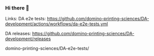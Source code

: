 ### Hi there 👋


Links:
DA e2e tests: https://github.com/domino-printing-sciences/DA-development/actions/workflows/da-e2e-tests.yml

DA releases: https://github.com/domino-printing-sciences/DA-development/releases

domino-printing-sciences/DA-e2e-tests/
<!--
**shantnutiwari-dominouk/shantnutiwari-dominouk** is a ✨ _special_ ✨ repository because its `README.md` (this file) appears on your GitHub profile.

Here are some ideas to get you started:

- 🔭 I’m currently working on ...
- 🌱 I’m currently learning ...
- 👯 I’m looking to collaborate on ...
- 🤔 I’m looking for help with ...
- 💬 Ask me about ...
- 📫 How to reach me: ...
- 😄 Pronouns: ...
- ⚡ Fun fact: ...
-->
